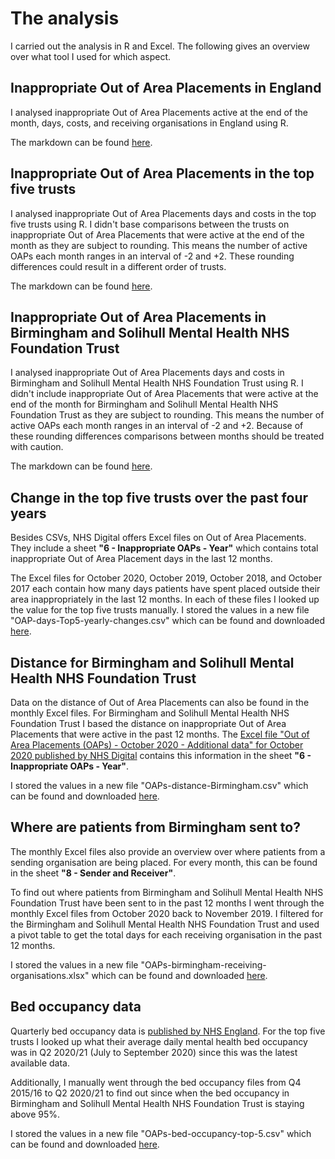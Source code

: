 # The analysis

I carried out the analysis in R and Excel. The following gives an overview over what tool I used for which aspect. 

## Inappropriate Out of Area Placements in England

I analysed inappropriate Out of Area Placements active at the end of the month, days, costs, and receiving organisations in England using R. 

The markdown can be found [here](https://github.com/vfillis/out-of-area-placements/blob/main/analysis/OAPs-England.Rmd). 

## Inappropriate Out of Area Placements in the top five trusts

I analysed inappropriate Out of Area Placements days and costs in the top five trusts using R. I didn't base comparisons between the trusts on inappropriate Out of Area Placements that were active at the end of the month as they are subject to rounding. This means the number of active OAPs each month ranges in an interval of -2 and +2. These rounding differences could result in a different order of trusts.

The markdown can be found [here](https://github.com/vfillis/out-of-area-placements/blob/main/analysis/OAPs-top-trusts.Rmd). 

## Inappropriate Out of Area Placements in Birmingham and Solihull Mental Health NHS Foundation Trust

I analysed inappropriate Out of Area Placements days and costs in Birmingham and Solihull Mental Health NHS Foundation Trust using R. I didn't include inappropriate Out of Area Placements that were active at the end of the month for Birmingham and Solihull Mental Health NHS Foundation Trust as they are subject to rounding. This means the number of active OAPs each month ranges in an interval of -2 and +2. Because of these rounding differences comparisons between months should be treated with caution.   

The markdown can be found [here](https://github.com/vfillis/out-of-area-placements/blob/main/analysis/OAPs-Birmingham.Rmd). 

## Change in the top five trusts over the past four years

Besides CSVs, NHS Digital offers Excel files on Out of Area Placements. They include a sheet <b>"6 - Inappropriate OAPs - Year"</b> which contains total inappropriate Out of Area Placement days in the last 12 months. 

The Excel files for October 2020, October 2019, October 2018, and October 2017 each contain how many days patients have spent placed outside their area inappropriately in the last 12 months. In each of these files I looked up the value for the top five trusts manually. I stored the values in a new file "OAP-days-Top5-yearly-changes.csv" which can be found and downloaded [here](https://github.com/vfillis/out-of-area-placements/blob/main/analysis/OAP-days-Top5-yearly-changes.csv).

## Distance for Birmingham and Solihull Mental Health NHS Foundation Trust

Data on the distance of Out of Area Placements can also be found in the monthly Excel files. For Birmingham and Solihull Mental Health NHS Foundation Trust I based the distance on inappropriate Out of Area Placements that were active in the past 12 months. The [Excel file "Out of Area Placements (OAPs) - October 2020 - Additional data" for October 2020 published by NHS Digital](https://digital.nhs.uk/data-and-information/publications/statistical/out-of-area-placements-in-mental-health-services/october-2020) contains this information in the sheet <b>"6 - Inappropriate OAPs - Year"</b>. 

I stored the values in a new file "OAPs-distance-Birmingham.csv" which can be found and downloaded [here](https://github.com/vfillis/out-of-area-placements/blob/main/analysis/OAPs-distance-birmingham.csv).

## Where are patients from Birmingham sent to?

The monthly Excel files also provide an overview over where patients from a sending organisation are being placed. For every month, this can be found in the sheet <b>"8 - Sender and Receiver"</b>. 

To find out where patients from Birmingham and Solihull Mental Health NHS Foundation Trust have been sent to in the past 12 months I went through the monthly Excel files from October 2020 back to November 2019. I filtered for the Birmingham and Solihull Mental Health NHS Foundation Trust and used a pivot table to get the total days for each receiving organisation in the past 12 months.

I stored the values in a new file "OAPs-birmingham-receiving-organisations.xlsx" which can be found and downloaded [here](https://github.com/vfillis/out-of-area-placements/blob/main/analysis/OAPs-birmingham-receiving-organisations.xlsx). 

## Bed occupancy data 

Quarterly bed occupancy data is [published by NHS England](https://www.england.nhs.uk/statistics/statistical-work-areas/bed-availability-and-occupancy/bed-data-overnight/). For the top five trusts I looked up what their average daily mental health bed occupancy was in Q2 2020/21 (July to September 2020) since this was the latest available data. 

Additionally, I manually went through the bed occupancy files from Q4 2015/16 to Q2 2020/21 to find out since when the bed occupancy in Birmingham and Solihull Mental Health NHS Foundation Trust is staying above 95%. 

I stored the values in a new file "OAPs-bed-occupancy-top-5.csv" which can be found and downloaded [here](https://github.com/vfillis/out-of-area-placements/blob/main/analysis/OAPs-bed-occupancy-top-5.csv). 
